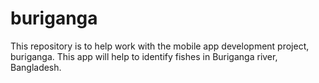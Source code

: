 # buriganga
This repository is to help work with the mobile app development project, buriganga. This  app will help to identify fishes in Buriganga river, Bangladesh.
